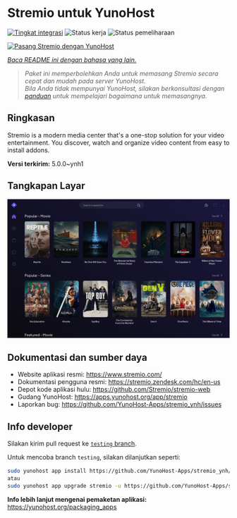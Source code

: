 <!--
N.B.: README ini dibuat secara otomatis oleh <https://github.com/YunoHost/apps/tree/master/tools/readme_generator>
Ini TIDAK boleh diedit dengan tangan.
-->

# Stremio untuk YunoHost

[![Tingkat integrasi](https://dash.yunohost.org/integration/stremio.svg)](https://ci-apps.yunohost.org/ci/apps/stremio/) ![Status kerja](https://ci-apps.yunohost.org/ci/badges/stremio.status.svg) ![Status pemeliharaan](https://ci-apps.yunohost.org/ci/badges/stremio.maintain.svg)

[![Pasang Stremio dengan YunoHost](https://install-app.yunohost.org/install-with-yunohost.svg)](https://install-app.yunohost.org/?app=stremio)

*[Baca README ini dengan bahasa yang lain.](./ALL_README.md)*

> *Paket ini memperbolehkan Anda untuk memasang Stremio secara cepat dan mudah pada server YunoHost.*  
> *Bila Anda tidak mempunyai YunoHost, silakan berkonsultasi dengan [panduan](https://yunohost.org/install) untuk mempelajari bagaimana untuk memasangnya.*

## Ringkasan

Stremio is a modern media center that's a one-stop solution for your video entertainment. You discover, watch and organize video content from easy to install addons.

**Versi terkirim:** 5.0.0~ynh1

## Tangkapan Layar

![Tangkapan Layar pada Stremio](./doc/screenshots/screenshot.png)

## Dokumentasi dan sumber daya

- Website aplikasi resmi: <https://www.stremio.com/>
- Dokumentasi pengguna resmi: <https://stremio.zendesk.com/hc/en-us>
- Depot kode aplikasi hulu: <https://github.com/Stremio/stremio-web>
- Gudang YunoHost: <https://apps.yunohost.org/app/stremio>
- Laporkan bug: <https://github.com/YunoHost-Apps/stremio_ynh/issues>

## Info developer

Silakan kirim pull request ke [`testing` branch](https://github.com/YunoHost-Apps/stremio_ynh/tree/testing).

Untuk mencoba branch `testing`, silakan dilanjutkan seperti:

```bash
sudo yunohost app install https://github.com/YunoHost-Apps/stremio_ynh/tree/testing --debug
atau
sudo yunohost app upgrade stremio -u https://github.com/YunoHost-Apps/stremio_ynh/tree/testing --debug
```

**Info lebih lanjut mengenai pemaketan aplikasi:** <https://yunohost.org/packaging_apps>
